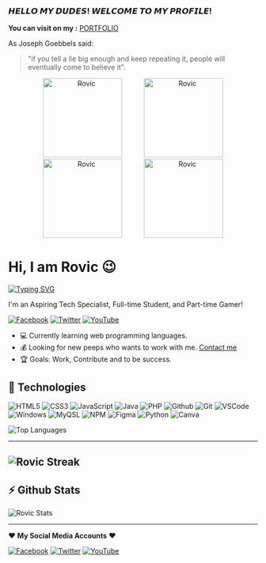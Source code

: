 ### **𝙃𝙀𝙇𝙇𝙊 𝙈𝙔 𝘿𝙐𝘿𝙀𝙎! 𝙒𝙀𝙇𝘾𝙊𝙈𝙀 𝙏𝙊 𝙈𝙔 𝙋𝙍𝙊𝙁𝙄𝙇𝙀!**


<!--
**Rovic420/Rovic420** is a ✨ _special_ ✨ repository because its `README.md` (this file) appears on your GitHub profile.


-->
**You can visit on my :**
[PORTFOLIO](https://hoshio-deloy.vercel.app/)


As Joseph Goebbels said:

> "if you tell a lie big enough and keep repeating it, people will eventually come to believe it".


<p align="center">
  <img src="https://user-images.githubusercontent.com/49750136/133055850-5e24e018-932a-4b15-bf7b-6f9d04271e27.png" alt="Rovic" width="160" hspace="20"/>
  <img src="https://raw.githubusercontent.com/Rovic420/portf/refs/heads/main/illust_122773110_20250427_083236.jpg" alt="Rovic" width="160" hspace="20"/>
  <img src="https://raw.githubusercontent.com/Rovic420/portf/refs/heads/main/illust_119849342_20250420_112226.png" alt="Rovic" width="160" hspace="20"/>
  <img src="https://raw.githubusercontent.com/Rovic420/portf/refs/heads/main/illust_95069214_20250418_130240.png" alt="Rovic" width="160" hspace="20"/>
</p>



# Hi, I am Rovic :wink:

[![Typing SVG](https://readme-typing-svg.herokuapp.com?color=%2349F707&lines=I'm+Rovic%2C+20+years+old;Front+End+Developer;Gamer;Anime+Enthausiast)](https://git.io/typing-svg)

I'm an Aspiring Tech Specialist, Full-time Student, and Part-time Gamer!

[![Facebook](https://img.shields.io/badge/facebook-%231877F2.svg?&style=for-the-badge&logo=facebook&logoColor=white)](https://facebook.com/RovicDeloyTV) 
[![Twitter](https://img.shields.io/badge/twitter-%231DA1F2.svg?&style=for-the-badge&logo=twitter&logoColor=white)](https://twitter.com/@Fishausted) 
[![YouTube](https://img.shields.io/badge/youtube-%23FF0000.svg?&style=for-the-badge&logo=youtube&logoColor=white)](https://m.youtube.com/channel/UCZhAG9pz_YzNAOiQelO5tCQ)

- :computer: Currently learning web programming languages.
- :moneybag: Looking for new peeps who wants to work with me. [Contact me](Deloy371@pm.me)
- :trophy: Goals: Work, Contribute and to be success.


## :wrench: Technologies

![HTML5](https://img.icons8.com/color/30/html-5.png)
![CSS3](https://img.icons8.com/color/30/css3.png)
![JavaScript](https://img.icons8.com/color/30/javascript.png)
![Java](https://img.icons8.com/color/30/000000/java-coffee-cup-logo--v1.png)
![PHP](https://img.icons8.com/color/30/php.png)
![Github](https://img.icons8.com/material-outlined/30/github.png)
![Git](https://img.icons8.com/color/30/git.png)
![VSCode](https://img.icons8.com/color/30/visual-studio-code-2019.png)
![Windows](https://img.icons8.com/color/30/windows-10.png)
![MyQSL](https://img.icons8.com/fluency/48/4a90e2/mysql-logo.png)
![NPM](https://img.icons8.com/color/30/npm.png)
![Figma](https://img.icons8.com/color/30/figma.png)
![Python](https://img.icons8.com/color/30/python.png)
![Canva](https://img.icons8.com/color/30/canva.png)

![Top Languages](https://github-readme-stats.vercel.app/api/top-langs/?username=Rovic420&theme=radical&show_icons=true&hide_border=true&layout=compact)

---
![Rovic Streak](https://github-readme-streak-stats.herokuapp.com/?user=Rovic420&theme=radical&hide_border=true)
---

## :zap: Github Stats

![Rovic Stats](https://github-readme-stats.vercel.app/api?username=Rovic420&theme=radical&show_icons=true&hide_border=true&count_private=true)

---

:heart: **My Social Media Accounts** :heart:

[![Facebook](https://img.shields.io/badge/facebook-%231877F2.svg?&style=for-the-badge&logo=facebook&logoColor=white)](https://facebook.com/RovicDeloyTV) [![Twitter](https://img.shields.io/badge/twitter-%231DA1F2.svg?&style=for-the-badge&logo=twitter&logoColor=white)](https://twitter.com/Fishausted) [![YouTube](https://img.shields.io/badge/youtube-%23FF0000.svg?&style=for-the-badge&logo=youtube&logoColor=white)](https://m.youtube.com/channel/UCZhAG9pz_YzNAOiQelO5tCQ  )
